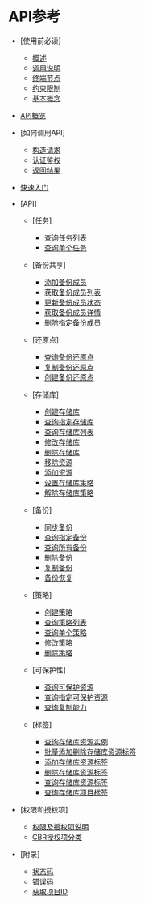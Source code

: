 # API参考

-   [使用前必读]
    -   [概述](概述.md)
    -   [调用说明](调用说明.md)
    -   [终端节点](终端节点.md)
    -   [约束限制](约束限制.md)
    -   [基本概念](基本概念.md)

-   [API概览](API概览.md)
-   [如何调用API]
    -   [构造请求](构造请求.md)
    -   [认证鉴权](认证鉴权.md)
    -   [返回结果](返回结果.md)

-   [快速入门](快速入门.md)
-   [API]
    -   [任务]
        -   [查询任务列表](查询任务列表.md)
        -   [查询单个任务](查询单个任务.md)

    -   [备份共享]
        -   [添加备份成员](添加备份成员.md)
        -   [获取备份成员列表](获取备份成员列表.md)
        -   [更新备份成员状态](更新备份成员状态.md)
        -   [获取备份成员详情](获取备份成员详情.md)
        -   [删除指定备份成员](删除指定备份成员.md)

    -   [还原点]
        -   [查询备份还原点](查询备份还原点.md)
        -   [复制备份还原点](复制备份还原点.md)
        -   [创建备份还原点](创建备份还原点.md)

    -   [存储库]
        -   [创建存储库](创建存储库.md)
        -   [查询指定存储库](查询指定存储库.md)
        -   [查询存储库列表](查询存储库列表.md)
        -   [修改存储库](修改存储库.md)
        -   [删除存储库](删除存储库.md)
        -   [移除资源](移除资源.md)
        -   [添加资源](添加资源.md)
        -   [设置存储库策略](设置存储库策略.md)
        -   [解除存储库策略](解除存储库策略.md)

    -   [备份]
        -   [同步备份](同步备份.md)
        -   [查询指定备份](查询指定备份.md)
        -   [查询所有备份](查询所有备份.md)
        -   [删除备份](删除备份.md)
        -   [复制备份](复制备份.md)
        -   [备份恢复](备份恢复.md)

    -   [策略]
        -   [创建策略](创建策略.md)
        -   [查询策略列表](查询策略列表.md)
        -   [查询单个策略](查询单个策略.md)
        -   [修改策略](修改策略.md)
        -   [删除策略](删除策略.md)

    -   [可保护性]
        -   [查询可保护资源](查询可保护资源.md)
        -   [查询指定可保护资源](查询指定可保护资源.md)
        -   [查询复制能力](查询复制能力.md)

    -   [标签]
        -   [查询存储库资源实例](查询存储库资源实例.md)
        -   [批量添加删除存储库资源标签](批量添加删除存储库资源标签.md)
        -   [添加存储库资源标签](添加存储库资源标签.md)
        -   [删除存储库资源标签](删除存储库资源标签.md)
        -   [查询存储库资源标签](查询存储库资源标签.md)
        -   [查询存储库项目标签](查询存储库项目标签.md)


-   [权限和授权项]
    -   [权限及授权项说明](权限及授权项说明.md)
    -   [CBR授权项分类](CBR授权项分类.md)

-   [附录]
    -   [状态码](状态码.md)
    -   [错误码](错误码.md)
    -   [获取项目ID](获取项目ID.md)


